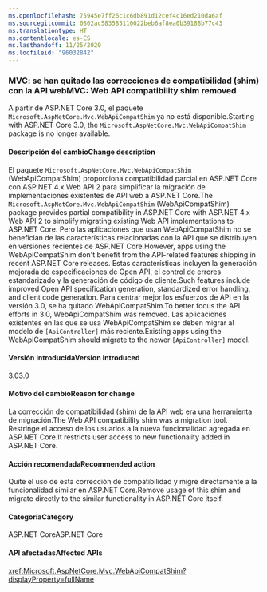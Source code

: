 ```yaml
---
ms.openlocfilehash: 75945e7ff26c1c6db891d12cef4c16ed210da6af
ms.sourcegitcommit: 0802ac583585110022beb6af8ea0b39188b77c43
ms.translationtype: HT
ms.contentlocale: es-ES
ms.lasthandoff: 11/25/2020
ms.locfileid: "96032842"
---
```

### <a name="mvc-web-api-compatibility-shim-removed"></a><span data-ttu-id="1b5e7-101">MVC: se han quitado las correcciones de compatibilidad (shim) con la API web</span><span class="sxs-lookup"><span data-stu-id="1b5e7-101">MVC: Web API compatibility shim removed</span></span>

<span data-ttu-id="1b5e7-102">A partir de ASP.NET Core 3.0, el paquete `Microsoft.AspNetCore.Mvc.WebApiCompatShim` ya no está disponible.</span><span class="sxs-lookup"><span data-stu-id="1b5e7-102">Starting with ASP.NET Core 3.0, the `Microsoft.AspNetCore.Mvc.WebApiCompatShim` package is no longer available.</span></span>

#### <a name="change-description"></a><span data-ttu-id="1b5e7-103">Descripción del cambio</span><span class="sxs-lookup"><span data-stu-id="1b5e7-103">Change description</span></span>

<span data-ttu-id="1b5e7-104">El paquete `Microsoft.AspNetCore.Mvc.WebApiCompatShim` (WebApiCompatShim) proporciona compatibilidad parcial en ASP.NET Core con ASP.NET 4.x Web API 2 para simplificar la migración de implementaciones existentes de API web a ASP.NET Core.</span><span class="sxs-lookup"><span data-stu-id="1b5e7-104">The `Microsoft.AspNetCore.Mvc.WebApiCompatShim` (WebApiCompatShim) package provides partial compatibility in ASP.NET Core with ASP.NET 4.x Web API 2 to simplify migrating existing Web API implementations to ASP.NET Core.</span></span> <span data-ttu-id="1b5e7-105">Pero las aplicaciones que usan WebApiCompatShim no se benefician de las características relacionadas con la API que se distribuyen en versiones recientes de ASP.NET Core.</span><span class="sxs-lookup"><span data-stu-id="1b5e7-105">However, apps using the WebApiCompatShim don't benefit from the API-related features shipping in recent ASP.NET Core releases.</span></span> <span data-ttu-id="1b5e7-106">Estas características incluyen la generación mejorada de especificaciones de Open API, el control de errores estandarizado y la generación de código de cliente.</span><span class="sxs-lookup"><span data-stu-id="1b5e7-106">Such features include improved Open API specification generation, standardized error handling, and client code generation.</span></span> <span data-ttu-id="1b5e7-107">Para centrar mejor los esfuerzos de API en la versión 3.0, se ha quitado WebApiCompatShim.</span><span class="sxs-lookup"><span data-stu-id="1b5e7-107">To better focus the API efforts in 3.0, WebApiCompatShim was removed.</span></span> <span data-ttu-id="1b5e7-108">Las aplicaciones existentes en las que se usa WebApiCompatShim se deben migrar al modelo de `[ApiController]` más reciente.</span><span class="sxs-lookup"><span data-stu-id="1b5e7-108">Existing apps using the WebApiCompatShim should migrate to the newer `[ApiController]` model.</span></span>

#### <a name="version-introduced"></a><span data-ttu-id="1b5e7-109">Versión introducida</span><span class="sxs-lookup"><span data-stu-id="1b5e7-109">Version introduced</span></span>

<span data-ttu-id="1b5e7-110">3.0</span><span class="sxs-lookup"><span data-stu-id="1b5e7-110">3.0</span></span>

#### <a name="reason-for-change"></a><span data-ttu-id="1b5e7-111">Motivo del cambio</span><span class="sxs-lookup"><span data-stu-id="1b5e7-111">Reason for change</span></span>

<span data-ttu-id="1b5e7-112">La corrección de compatibilidad (shim) de la API web era una herramienta de migración.</span><span class="sxs-lookup"><span data-stu-id="1b5e7-112">The Web API compatibility shim was a migration tool.</span></span> <span data-ttu-id="1b5e7-113">Restringe el acceso de los usuarios a la nueva funcionalidad agregada en ASP.NET Core.</span><span class="sxs-lookup"><span data-stu-id="1b5e7-113">It restricts user access to new functionality added in ASP.NET Core.</span></span>

#### <a name="recommended-action"></a><span data-ttu-id="1b5e7-114">Acción recomendada</span><span class="sxs-lookup"><span data-stu-id="1b5e7-114">Recommended action</span></span>

<span data-ttu-id="1b5e7-115">Quite el uso de esta corrección de compatibilidad y migre directamente a la funcionalidad similar en ASP.NET Core.</span><span class="sxs-lookup"><span data-stu-id="1b5e7-115">Remove usage of this shim and migrate directly to the similar functionality in ASP.NET Core itself.</span></span>

#### <a name="category"></a><span data-ttu-id="1b5e7-116">Categoría</span><span class="sxs-lookup"><span data-stu-id="1b5e7-116">Category</span></span>

<span data-ttu-id="1b5e7-117">ASP.NET Core</span><span class="sxs-lookup"><span data-stu-id="1b5e7-117">ASP.NET Core</span></span>

#### <a name="affected-apis"></a><span data-ttu-id="1b5e7-118">API afectadas</span><span class="sxs-lookup"><span data-stu-id="1b5e7-118">Affected APIs</span></span>

<xref:Microsoft.AspNetCore.Mvc.WebApiCompatShim?displayProperty=fullName>

<!--

#### Affected APIs

N:Microsoft.AspNetCore.Mvc.WebApiCompatShim

-->

